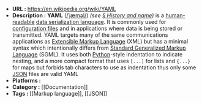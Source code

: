 - **URL :** https://en.wikipedia.org/wiki/YAML
- **Description :** **YAML** ([/ˈjæməl/](https://en.wikipedia.org/wiki/Help:IPA/English "Help:IPA/English")) _(see [§ History and name](https://en.wikipedia.org/wiki/YAML#History_and_name))_ is a [human-readable](https://en.wikipedia.org/wiki/Human-readable "Human-readable") [data serialization language](https://en.wikipedia.org/wiki/Data_serialization_language "Data serialization language"). It is commonly used for [configuration files](https://en.wikipedia.org/wiki/Configuration_file "Configuration file") and in applications where data is being stored or transmitted. YAML targets many of the same communications applications as [Extensible Markup Language](https://en.wikipedia.org/wiki/Extensible_Markup_Language "Extensible Markup Language") (XML) but has a minimal syntax which intentionally differs from [Standard Generalized Markup Language](https://en.wikipedia.org/wiki/Standard_Generalized_Markup_Language "Standard Generalized Markup Language") (SGML). It uses both [Python](https://en.wikipedia.org/wiki/Python_(programming_language) "Python (programming language)")-style indentation to indicate nesting, and a more compact format that uses `[...]` for lists and `{...}` for maps but forbids tab characters to use as indentation thus only some [JSON](https://en.wikipedia.org/wiki/JSON "JSON") files are valid YAML 
- **Platforms :** 
- **Category :** [[Documentation]]
- **Tags :** [[Markup language]], [[JSON]]